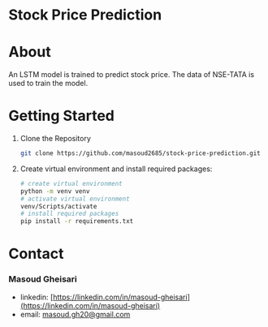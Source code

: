 # Stock Price Prediction

# About

An LSTM model is trained to predict stock price. The data of NSE-TATA is used to train the model.

# Getting Started

1. Clone the Repository

   ```bash
   git clone https://github.com/masoud2685/stock-price-prediction.git
   ```

2. Create virtual environment and install required packages:

   ```bash
   # create virtual environment
   python -m venv venv
   # activate virtual environment
   venv/Scripts/activate
   # install required packages
   pip install -r requirements.txt
   ```

# Contact

### Masoud Gheisari

- linkedin: [https://linkedin.com/in/masoud-gheisari](https://linkedin.com/in/masoud-gheisari)
- email: masoud.gh20@gmail.com
